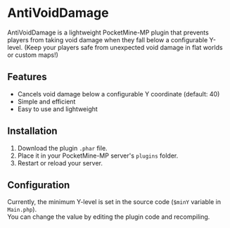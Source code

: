 # AntiVoidDamage

AntiVoidDamage is a lightweight PocketMine-MP plugin that prevents players from taking void damage when they fall below a configurable Y-level. (Keep your players safe from unexpected void damage in flat worlds or custom maps!)

## Features

- Cancels void damage below a configurable Y coordinate (default: 40)  
- Simple and efficient  
- Easy to use and lightweight

## Installation

1. Download the plugin `.phar` file.  
2. Place it in your PocketMine-MP server's `plugins` folder.  
3. Restart or reload your server.

## Configuration

Currently, the minimum Y-level is set in the source code (`$minY` variable in `Main.php`).  
You can change the value by editing the plugin code and recompiling.
